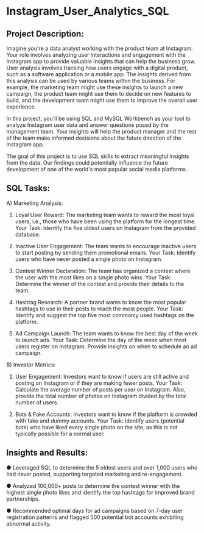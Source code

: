 # Instagram_User_Analytics_SQL

Project Description:
------------------------------
Imagine you're a data analyst working with the product team at Instagram. Your role involves analyzing user interactions and engagement with the Instagram app to provide valuable insights that can help the business grow.
User analysis involves tracking how users engage with a digital product, such as a software application or a mobile app. The insights derived from this analysis can be used by various teams within the business. For example, the marketing team might use these insights to launch a new campaign, the product team might use them to decide on new features to build, and the development team might use them to improve the overall user experience.

In this project, you'll be using SQL and MySQL Workbench as your tool to analyze Instagram user data and answer questions posed by the management team. Your insights will help the product manager and the rest of the team make informed decisions about the future direction of the Instagram app.

The goal of this project is to use SQL skills to extract meaningful insights from the data. Our findings could potentially influence the future development of one of the world's most popular social media platforms.

SQL Tasks:
----------------------------
A) Marketing Analysis:

1. Loyal User Reward: The marketing team wants to reward the most loyal users, i.e., those who have been using the platform for the longest time.
   Your Task: Identify the five oldest users on Instagram from the provided database.

2. Inactive User Engagement: The team wants to encourage inactive users to start posting by sending them promotional emails.
   Your Task: Identify users who have never posted a single photo on Instagram.

3. Contest Winner Declaration: The team has organized a contest where the user with the most likes on a single photo wins.
   Your Task: Determine the winner of the contest and provide their details to the team.

4. Hashtag Research: A partner brand wants to know the most popular hashtags to use in their posts to reach the most people.
   Your Task: Identify and suggest the top five most commonly used hashtags on the platform.

5. Ad Campaign Launch: The team wants to know the best day of the week to launch ads.
   Your Task: Determine the day of the week when most users register on Instagram. Provide insights on when to schedule an ad campaign.

B) Investor Metrics:

1. User Engagement: Investors want to know if users are still active and posting on Instagram or if they are making fewer posts.
   Your Task: Calculate the average number of posts per user on Instagram. Also, provide the total number of photos on Instagram divided by the total number of users.

2. Bots & Fake Accounts: Investors want to know if the platform is crowded with fake and dummy accounts.
   Your Task: Identify users (potential bots) who have liked every single photo on the site, as this is not typically possible for a normal user.

Insights and Results:
-------------------------
●	Leveraged SQL to determine the 5 oldest users and over 1,000 users who had never posted, supporting targeted marketing and re-engagement.

●	Analyzed 100,000+ posts to determine the contest winner with the highest single photo likes and identify the top hashtags for improved brand partnerships.

●	Recommended optimal days for ad campaigns based on 7-day user registration patterns and flagged 500 potential bot accounts exhibiting abnormal activity.
